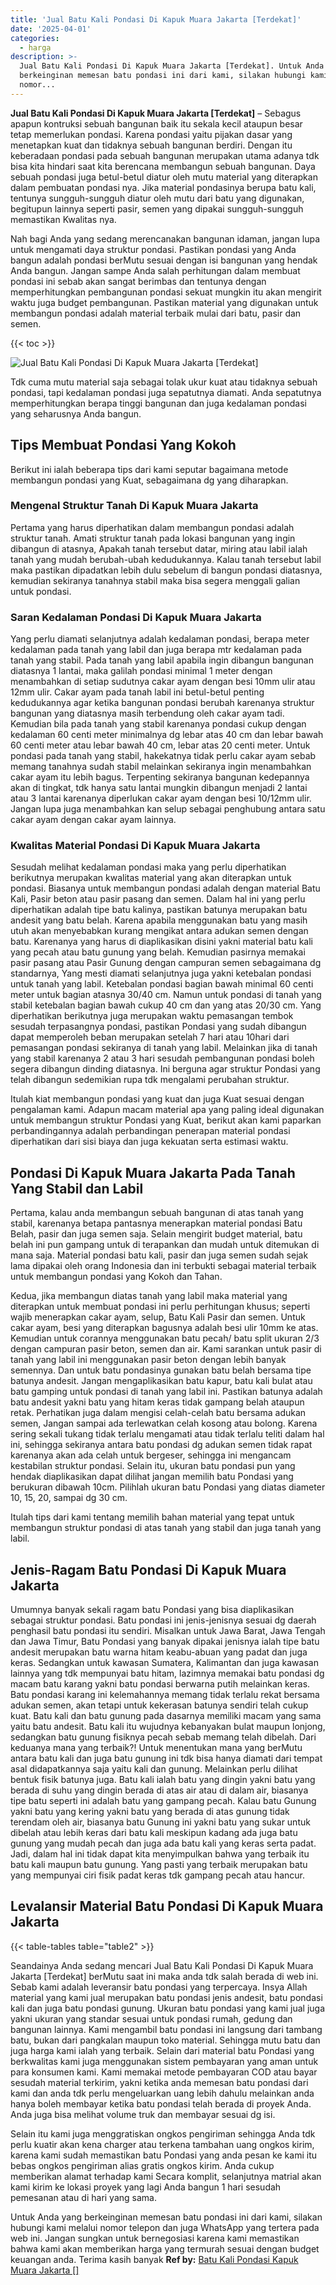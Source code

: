 ```yaml
---
title: 'Jual Batu Kali Pondasi Di Kapuk Muara Jakarta [Terdekat]'
date: '2025-04-01'
categories:
  - harga
description: >-
  Jual Batu Kali Pondasi Di Kapuk Muara Jakarta [Terdekat]. Untuk Anda yang
  berkeinginan memesan batu pondasi ini dari kami, silakan hubungi kami melalui
  nomor...
---
```


**Jual Batu Kali Pondasi Di Kapuk Muara Jakarta \[Terdekat\]** – Sebagus apapun kontruksi sebuah bangunan baik itu sekala kecil ataupun besar tetap memerlukan pondasi. Karena pondasi yaitu pijakan dasar yang menetapkan kuat dan tidaknya sebuah bangunan berdiri. Dengan itu keberadaan pondasi pada sebuah bangunan merupakan utama adanya tdk bisa kita hindari saat kita berencana membangun sebuah bangunan. Daya sebuah pondasi juga betul-betul diatur oleh mutu material yang diterapkan dalam pembuatan pondasi nya. Jika material pondasinya berupa batu kali, tentunya sungguh-sungguh diatur oleh mutu dari batu yang digunakan, begitupun lainnya seperti pasir, semen yang dipakai sungguh-sungguh memastikan Kwalitas nya.

Nah bagi Anda yang sedang merencanakan bangunan idaman, jangan lupa untuk mengamati daya struktur pondasi. Pastikan pondasi yang Anda bangun adalah pondasi berMutu sesuai dengan isi bangunan yang hendak Anda bangun. Jangan sampe Anda salah perhitungan dalam membuat pondasi ini sebab akan sangat berimbas dan tentunya dengan memperhitungkan pembangunan pondasi sekuat mungkin itu akan mengirit waktu juga budget pembangunan. Pastikan material yang digunakan untuk membangun pondasi adalah material terbaik mulai dari batu, pasir dan semen.

{{< toc >}}

![Jual Batu Kali Pondasi Di Kapuk Muara Jakarta [Terdekat]](/images/jual-batu-kali-36.png)

Tdk cuma mutu material saja sebagai tolak ukur kuat atau tidaknya sebuah pondasi, tapi kedalaman pondasi juga sepatutnya diamati. Anda sepatutnya memperhitungkan berapa tinggi bangunan dan juga kedalaman pondasi yang seharusnya Anda bangun.

## Tips Membuat Pondasi Yang Kokoh

Berikut ini ialah beberapa tips dari kami seputar bagaimana metode membangun pondasi yang Kuat, sebagaimana dg yang diharapkan.

### Mengenal Struktur Tanah Di Kapuk Muara Jakarta

Pertama yang harus diperhatikan dalam membangun pondasi adalah struktur tanah. Amati struktur tanah pada lokasi bangunan yang ingin dibangun di atasnya, Apakah tanah tersebut datar, miring atau labil ialah tanah yang mudah berubah-ubah kedudukannya. Kalau tanah tersebut labil maka pastikan dipadatkan lebih dulu sebelum di bangun pondasi diatasnya, kemudian sekiranya tanahnya stabil maka bisa segera menggali galian untuk pondasi.

### Saran Kedalaman Pondasi Di Kapuk Muara Jakarta

Yang perlu diamati selanjutnya adalah kedalaman pondasi, berapa meter kedalaman pada tanah yang labil dan juga berapa mtr kedalaman pada tanah yang stabil. Pada tanah yang labil apabila ingin dibangun bangunan diatasnya 1 lantai, maka galilah pondasi minimal 1 meter dengan menambahkan di setiap sudutnya cakar ayam dengan besi 10mm ulir atau 12mm ulir. Cakar ayam pada tanah labil ini betul-betul penting kedudukannya agar ketika bangunan pondasi berubah karenanya struktur bangunan yang diatasnya masih terbendung oleh cakar ayam tadi. Kemudian bila pada tanah yang stabil karenanya pondasi cukup dengan kedalaman 60 centi meter minimalnya dg lebar atas 40 cm dan lebar bawah 60 centi meter atau lebar bawah 40 cm, lebar atas 20 centi meter. Untuk pondasi pada tanah yang stabil, hakekatnya tidak perlu cakar ayam sebab memang tanahnya sudah stabil melainkan sekiranya ingin menambahkan cakar ayam itu lebih bagus. Terpenting sekiranya bangunan kedepannya akan di tingkat, tdk hanya satu lantai mungkin dibangun menjadi 2 lantai atau 3 lantai karenanya diperlukan cakar ayam dengan besi 10/12mm ulir. Jangan lupa juga menambahkan kan selup sebagai penghubung antara satu cakar ayam dengan cakar ayam lainnya.

### Kwalitas Material Pondasi Di Kapuk Muara Jakarta

Sesudah melihat kedalaman pondasi maka yang perlu diperhatikan berikutnya merupakan kwalitas material yang akan diterapkan untuk pondasi. Biasanya untuk membangun pondasi adalah dengan material Batu Kali, Pasir beton atau pasir pasang dan semen. Dalam hal ini yang perlu diperhatikan adalah tipe batu kalinya, pastikan batunya merupakan batu andesit yang batu belah. Karena apabila menggunakan batu yang masih utuh akan menyebabkan kurang mengikat antara adukan semen dengan batu. Karenanya yang harus di diaplikasikan disini yakni material batu kali yang pecah atau batu gunung yang belah. Kemudian pasirnya memakai pasir pasang atau Pasir Gunung dengan campuran semen sebagaimana dg standarnya, Yang mesti diamati selanjutnya juga yakni ketebalan pondasi untuk tanah yang labil. Ketebalan pondasi bagian bawah minimal 60 centi meter untuk bagian atasnya 30/40 cm. Namun untuk pondasi di tanah yang stabil ketebalan bagian bawah cukup 40 cm dan yang atas 20/30 cm. Yang diperhatikan berikutnya juga merupakan waktu pemasangan tembok sesudah terpasangnya pondasi, pastikan Pondasi yang sudah dibangun dapat memperoleh beban merupakan setelah 7 hari atau 10hari dari pemasangan pondasi sekiranya di tanah yang labil. Melainkan jika di tanah yang stabil karenanya 2 atau 3 hari sesudah pembangunan pondasi boleh segera dibangun dinding diatasnya. Ini berguna agar struktur Pondasi yang telah dibangun sedemikian rupa tdk mengalami perubahan struktur.

Itulah kiat membangun pondasi yang kuat dan juga Kuat sesuai dengan pengalaman kami. Adapun macam material apa yang paling ideal digunakan untuk membangun struktur Pondasi yang Kuat, berikut akan kami paparkan perbandingannya adalah perbandingan penerapan material pondasi diperhatikan dari sisi biaya dan juga kekuatan serta estimasi waktu.

## Pondasi Di Kapuk Muara Jakarta Pada Tanah Yang Stabil dan Labil

Pertama, kalau anda membangun sebuah bangunan di atas tanah yang stabil, karenanya betapa pantasnya menerapkan material pondasi Batu Belah, pasir dan juga semen saja. Selain mengirit budget material, batu belah ini pun gampang untuk di terapankan dan mudah untuk ditemukan di mana saja. Material pondasi batu kali, pasir dan juga semen sudah sejak lama dipakai oleh orang Indonesia dan ini terbukti sebagai material terbaik untuk membangun pondasi yang Kokoh dan Tahan.

Kedua, jika membangun diatas tanah yang labil maka material yang diterapkan untuk membuat pondasi ini perlu perhitungan khusus; seperti wajib menerapkan cakar ayam, selup, Batu Kali Pasir dan semen. Untuk cakar ayam, besi yang diterapkan bagusnya adalah besi ulir 10mm ke atas. Kemudian untuk corannya menggunakan batu pecah/ batu split ukuran 2/3 dengan campuran pasir beton, semen dan air. Kami sarankan untuk pasir di tanah yang labil ini menggunakan pasir beton dengan lebih banyak semennya. Dan untuk batu pondasinya gunakan batu belah bersama tipe batunya andesit. Jangan mengaplikasikan batu kapur, batu kali bulat atau batu gamping untuk pondasi di tanah yang labil ini. Pastikan batunya adalah batu andesit yakni batu yang hitam keras tidak gampang belah ataupun retak. Perhatikan juga dalam mengisi celah-celah batu bersama adukan semen, Jangan sampai ada terlewatkan celah kosong atau bolong. Karena sering sekali tukang tidak terlalu mengamati atau tidak terlalu teliti dalam hal ini, sehingga sekiranya antara batu pondasi dg adukan semen tidak rapat karenanya akan ada celah untuk bergeser, sehingga ini mengancam kestabilan struktur pondasi. Selain itu, ukuran batu pondasi pun yang hendak diaplikasikan dapat dilihat jangan memilih batu Pondasi yang berukuran dibawah 10cm. Pilihlah ukuran batu Pondasi yang diatas diameter 10, 15, 20, sampai dg 30 cm.

Itulah tips dari kami tentang memilih bahan material yang tepat untuk membangun struktur pondasi di atas tanah yang stabil dan juga tanah yang labil.

## Jenis-Ragam Batu Pondasi Di Kapuk Muara Jakarta

Umumnya banyak sekali ragam batu Pondasi yang bisa diaplikasikan sebagai struktur pondasi. Batu pondasi ini jenis-jenisnya sesuai dg daerah penghasil batu pondasi itu sendiri. Misalkan untuk Jawa Barat, Jawa Tengah dan Jawa Timur, Batu Pondasi yang banyak dipakai jenisnya ialah tipe batu andesit merupakan batu warna hitam keabu-abuan yang padat dan juga keras. Sedangkan untuk kawasan Sumatera, Kalimantan dan juga kawasan lainnya yang tdk mempunyai batu hitam, lazimnya memakai batu pondasi dg macam batu karang yakni batu pondasi berwarna putih melainkan keras. Batu pondasi karang ini kelemahannya memang tidak terlalu rekat bersama adukan semen, akan tetapi untuk kekerasan batunya sendiri telah cukup kuat. Batu kali dan batu gunung pada dasarnya memiliki macam yang sama yaitu batu andesit. Batu kali itu wujudnya kebanyakan bulat maupun lonjong, sedangkan batu gunung fisiknya pecah sebab memang telah dibelah. Dari keduanya mana yang terbaik?! Untuk menentukan mana yang berMutu antara batu kali dan juga batu gunung ini tdk bisa hanya diamati dari tempat asal didapatkannya saja yaitu kali dan gunung. Melainkan perlu dilihat bentuk fisik batunya juga. Batu kali ialah batu yang dingin yakni batu yang berada di suhu yang dingin berada di atas air atau di dalam air, biasanya tipe batu seperti ini adalah batu yang gampang pecah. Kalau batu Gunung yakni batu yang kering yakni batu yang berada di atas gunung tidak terendam oleh air, biasanya batu Gunung ini yakni batu yang sukar untuk dibelah atau lebih keras dari batu kali meskipun kadang ada juga batu gunung yang mudah pecah dan juga ada batu kali yang keras serta padat. Jadi, dalam hal ini tidak dapat kita menyimpulkan bahwa yang terbaik itu batu kali maupun batu gunung. Yang pasti yang terbaik merupakan batu yang mempunyai ciri fisik padat keras tdk gampang pecah atau hancur.

## Levalansir Material Batu Pondasi Di Kapuk Muara Jakarta

{{< table-tables table="table2" >}}

Seandainya Anda sedang mencari Jual Batu Kali Pondasi Di Kapuk Muara Jakarta \[Terdekat\] berMutu saat ini maka anda tdk salah berada di web ini. Sebab kami adalah leveransir batu pondasi yang terpercaya. Insya Allah material yang kami jual merupakan batu pondasi jenis andesit, batu pondasi kali dan juga batu pondasi gunung. Ukuran batu pondasi yang kami jual juga yakni ukuran yang standar sesuai untuk pondasi rumah, gedung dan bangunan lainnya. Kami mengambil batu pondasi ini langsung dari tambang batu, bukan dari pangkalan maupun toko material. Sehingga mutu batu dan juga harga kami ialah yang terbaik. Selain dari material batu Pondasi yang berkwalitas kami juga menggunakan sistem pembayaran yang aman untuk para konsumen kami. Kami memakai metode pembayaran COD atau bayar sesudah material terkirim, yakni ketika anda memesan batu pondasi dari kami dan anda tdk perlu mengeluarkan uang lebih dahulu melainkan anda hanya boleh membayar ketika batu pondasi telah berada di proyek Anda. Anda juga bisa melihat volume truk dan membayar sesuai dg isi.

Selain itu kami juga menggratiskan ongkos pengiriman sehingga Anda tdk perlu kuatir akan kena charger atau terkena tambahan uang ongkos kirim, karena kami sudah memastikan batu Pondasi yang anda pesan ke kami itu bebas ongkos pengiriman alias gratis ongkos kirim. Anda cukup memberikan alamat terhadap kami Secara komplit, selanjutnya matrial akan kami kirim ke lokasi proyek yang lagi Anda bangun 1 hari sesudah pemesanan atau di hari yang sama.

Untuk Anda yang berkeinginan memesan batu pondasi ini dari kami, silakan hubungi kami melalui nomor telepon dan juga WhatsApp yang tertera pada web ini. Jangan sungkan untuk bernegosiasi karena kami memastikan bahwa kami akan memberikan harga yang termurah sesuai dengan budget keuangan anda. Terima kasih banyak
**Ref by:** [Batu Kali Pondasi Kapuk Muara Jakarta []](https://id.wikipedia.org/wiki/Batu)
